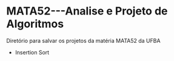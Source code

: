 # MATA52---Analise e Projeto de Algoritmos
Diretório para salvar os projetos da matéria MATA52 da UFBA

- Insertion Sort
